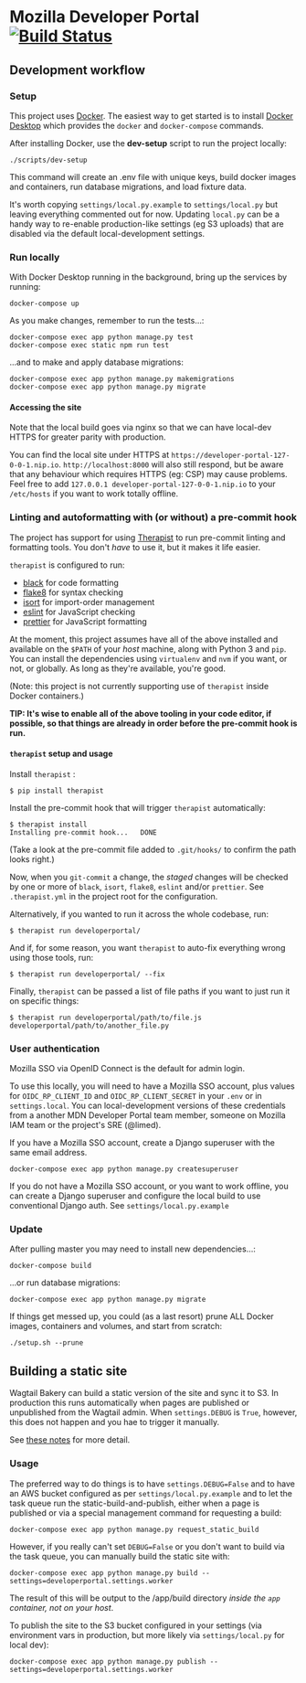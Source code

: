 # Mozilla Developer Portal [![Build Status](https://travis-ci.org/mdn/developer-portal.svg?branch=master)](https://travis-ci.org/mdn/developer-portal)

## Development workflow

### Setup

This project uses [Docker](https://www.docker.com/). The easiest way to get started is to install [Docker Desktop](https://hub.docker.com/search?q=Docker%20Desktop&type=edition&offering=community) which provides the `docker` and `docker-compose` commands.

After installing Docker, use the **dev-setup** script to run the project locally:

```shell
./scripts/dev-setup
```

This command will create an .env file with unique keys, build docker images and containers, run database migrations, and load fixture data.

It's worth copying `settings/local.py.example` to `settings/local.py` but leaving everything commented out for now. Updating `local.py` can be a handy way to re-enable production-like settings (eg S3 uploads) that are disabled via the default local-development settings.

### Run locally

With Docker Desktop running in the background, bring up the services by running:

```shell
docker-compose up
```

As you make changes, remember to run the tests…:

```shell
docker-compose exec app python manage.py test
docker-compose exec static npm run test
```

…and to make and apply database migrations:

```shell
docker-compose exec app python manage.py makemigrations
docker-compose exec app python manage.py migrate
```

#### Accessing the site

Note that the local build goes via nginx so that we can have local-dev HTTPS for greater parity with production.

You can find the local site under HTTPS at `https://developer-portal-127-0-0-1.nip.io`. `http://localhost:8000` will also still respond, but be aware that any behaviour which requires HTTPS (eg: CSP) may cause problems.
Feel free to add `127.0.0.1 developer-portal-127-0-0-1.nip.io` to your `/etc/hosts` if you want to work totally offline.

### Linting and autoformatting with (or without) a pre-commit hook

The project has support for using [Therapist](https://github.com/rehandalal/therapist) to run pre-commit linting and formatting tools. You don't _have_ to use it, but it makes it life easier.

`therapist` is configured to run:

- [black](https://github.com/psf/black) for code formatting
- [flake8](http://flake8.pycqa.org/en/latest/) for syntax checking
- [isort](https://github.com/timothycrosley/isort/) for import-order management
- [eslint](https://eslint.org/) for JavaScript checking
- [prettier](https://prettier.io/) for JavaScript formatting

At the moment, this project assumes have all of the above installed and available on the `$PATH` of your _host_ machine, along with Python 3 and `pip`. You can install the dependencies using `virtualenv` and `nvm` if you want, or not, or globally. As long as they're available, you're good.

(Note: this project is not currently supporting use of `therapist` inside Docker containers.)

**TIP: It's wise to enable all of the above tooling in your code editor, if possible, so that things are already in order before the pre-commit hook is run.**

#### `therapist` setup and usage

Install `therapist` :

    $ pip install therapist

Install the pre-commit hook that will trigger `therapist` automatically:

    $ therapist install
    Installing pre-commit hook...	DONE

(Take a look at the pre-commit file added to `.git/hooks/` to confirm the path looks right.)

Now, when you `git-commit` a change, the _staged_ changes will be checked by one or more of `black`, `isort`, `flake8`, `eslint` and/or `prettier`. See `.therapist.yml` in the project root for the configuration.

Alternatively, if you wanted to run it across the whole codebase, run:

    $ therapist run developerportal/

And if, for some reason, you want `therapist` to auto-fix everything wrong using those tools, run:

    $ therapist run developerportal/ --fix

Finally, `therapist` can be passed a list of file paths if you want to just run it on specific things:

    $ therapist run developerportal/path/to/file.js developerportal/path/to/another_file.py

### User authentication

Mozilla SSO via OpenID Connect is the default for admin login.

To use this locally, you will need to have a Mozilla SSO account, plus values for `OIDC_RP_CLIENT_ID` and `OIDC_RP_CLIENT_SECRET` in your `.env` or in `settings.local`. You can local-development versions of these credentials from a another MDN Developer Portal team member, someone on Mozilla IAM team or the project's SRE (@limed).

If you have a Mozilla SSO account, create a Django superuser with the same email address.

```shell
docker-compose exec app python manage.py createsuperuser
```

If you do not have a Mozilla SSO account, or you want to work offline, you can create a Django superuser and configure the local build to use conventional Django auth. See `settings/local.py.example`

### Update

After pulling master you may need to install new dependencies…:

```shell
docker-compose build
```

…or run database migrations:

```shell
docker-compose exec app python manage.py migrate
```

If things get messed up, you could (as a last resort) prune ALL Docker images, containers and volumes, and start from scratch:

```shell
./setup.sh --prune
```

## Building a static site

Wagtail Bakery can build a static version of the site and sync it to S3. In production this runs automatically when pages are published or unpublished from the Wagtail admin. When `settings.DEBUG` is `True`, however, this does not happen and you hae to trigger it manually.

See [these notes](docs/automatic-publishing-to-s3.md) for more detail.

### Usage

The preferred way to do things is to have `settings.DEBUG=False` and to have an AWS bucket configured as per `settings/local.py.example` and to let the task queue run the static-build-and-publish, either when a page is published or via a special management command for requesting a build:

```shell
docker-compose exec app python manage.py request_static_build
```

However, if you really can't set `DEBUG=False` or you don't want to build via the task queue, you can manually build the static site with:

```shell
docker-compose exec app python manage.py build --settings=developerportal.settings.worker
```

The result of this will be output to the /app/build directory _inside the `app` container, not on your host_.

To publish the site to the S3 bucket configured in your settings (via environment vars in production, but more likely via `settings/local.py` for local dev):

```shell
docker-compose exec app python manage.py publish --settings=developerportal.settings.worker
```
